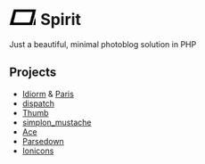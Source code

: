 # ![Spirit](spirit/views/resources/logo.png) Spirit
Just a beautiful, minimal photoblog solution in PHP

## Projects
* [Idiorm](https://github.com/j4mie/idiorm) & [Paris](https://github.com/j4mie/paris)
* [dispatch](https://github.com/badphp/dispatch)
* [Thumb](https://github.com/jamiebicknell/Thumb)
* [simplon_mustache](https://github.com/fightbulc/simplon_mustache)
* [Ace](https://github.com/ajaxorg/ace)
* [Parsedown](https://github.com/erusev/parsedown)
* [Ionicons](https://github.com/driftyco/ionicons)
